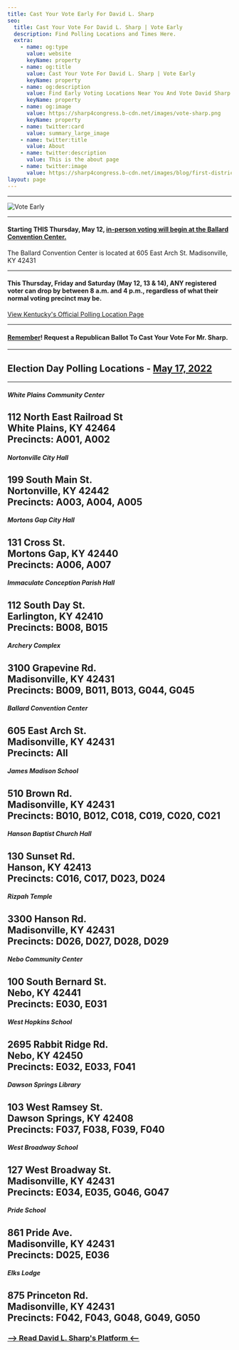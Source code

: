 ```yaml
---
title: Cast Your Vote Early For David L. Sharp
seo:
  title: Cast Your Vote For David L. Sharp | Vote Early
  description: Find Polling Locations and Times Here.
  extra:
    - name: og:type
      value: website
      keyName: property
    - name: og:title
      value: Cast Your Vote For David L. Sharp | Vote Early
      keyName: property
    - name: og:description
      value: Find Early Voting Locations Near You And Vote David Sharp.
      keyName: property
    - name: og:image
      value: https://sharp4congress.b-cdn.net/images/vote-sharp.png
      keyName: property
    - name: twitter:card
      value: summary_large_image
    - name: twitter:title
      value: About
    - name: twitter:description
      value: This is the about page
    - name: twitter:image
      value: https://sharp4congress.b-cdn.net/images/blog/first-district.png
layout: page
---
```

---

![Vote Early](https://sharp4congress.b-cdn.net/images/vote-sharp.png)

---

#### Starting THIS Thursday, May 12, <u>in-person voting will begin at the Ballard Convention Center.</u>

The Ballard Convention Center is located at 605 East Arch St. Madisonville, KY 42431

---

#### This Thursday, Friday and Saturday (May 12, 13 & 14), ANY registered voter can drop by between 8 a.m. and 4 p.m., regardless of what their normal voting precinct may be.

<a href="https://elect.ky.gov/Voters/Pages/Polling-Locations.aspx" target="_blank">View Kentucky's Official Polling Location Page</a>

---

#### <u>Remember</u>! Request a Republican Ballot To Cast Your Vote For Mr. Sharp.

---

## Election Day Polling Locations - <u>May 17, 2022</u>
---
##### White Plains Community Center
112 North East Railroad St
<br>White Plains, KY 42464
<br>Precincts: A001, A002
---
##### Nortonville City Hall
199 South Main St.
<br>Nortonville, KY 42442
<br>Precincts: A003, A004, A005
---
##### Mortons Gap City Hall
131 Cross St.
<br>Mortons Gap, KY 42440
<br>Precincts: A006, A007
---
##### Immaculate Conception Parish Hall
112 South Day St.
<br>Earlington, KY 42410
<br>Precincts: B008, B015
---
##### Archery Complex
3100 Grapevine Rd.
<br>Madisonville, KY 42431
<br>Precincts: B009, B011, B013, G044, G045
---
##### Ballard Convention Center
605 East Arch St.
<br>Madisonville, KY 42431
<br>Precincts: All
---
##### James Madison School
510 Brown Rd.
<br>Madisonville, KY 42431
<br>Precincts: B010, B012, C018, C019, C020, C021
---
##### Hanson Baptist Church Hall
130 Sunset Rd.
<br>Hanson, KY 42413
<br>Precincts: C016, C017, D023, D024
---
##### Rizpah Temple
3300 Hanson Rd.
<br>Madisonville, KY 42431
<br>Precincts: D026, D027, D028, D029
---
##### Nebo Community Center
100 South Bernard St.
<br>Nebo, KY 42441
<br>Precincts: E030, E031
---
##### West Hopkins School
2695 Rabbit Ridge Rd.
<br>Nebo, KY 42450
<br>Precincts: E032, E033, F041
---
##### Dawson Springs Library
103 West Ramsey St.
<br>Dawson Springs, KY 42408
<br>Precincts: F037, F038, F039, F040
---
##### West Broadway School
127 West Broadway St.
<br>Madisonville, KY 42431
<br>Precincts: E034, E035, G046, G047
---
##### Pride School
861 Pride Ave.
<br>Madisonville, KY 42431
<br>Precincts: D025, E036
---
##### Elks Lodge
875 Princeton Rd.
<br>Madisonville, KY 42431
<br>Precincts: F042, F043, G048, G049, G050
---


### [--> Read David L. Sharp's Platform <--](/platform)
